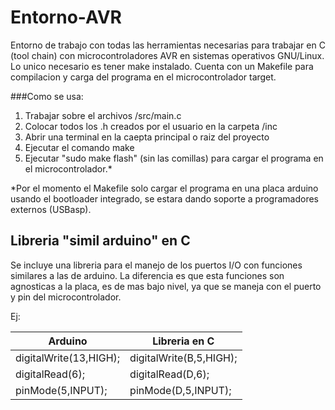 # Entorno-AVR

Entorno de trabajo con todas las herramientas necesarias para trabajar en C (tool chain) con microcontroladores AVR en sistemas operativos GNU/Linux. Lo unico necesario es tener make instalado.
Cuenta con un Makefile para compilacion y carga del programa en el microcontrolador target.

###Como se usa:
  1. Trabajar sobre el archivos /src/main.c
  2. Colocar todos los .h creados por el usuario en la carpeta /inc
  3. Abrir una terminal en la caepta principal o raiz del proyecto
  4. Ejecutar el comando make
  5. Ejecutar "sudo make flash" (sin las comillas) para cargar el programa en el microcontrolador.*
  
  
*Por el momento el Makefile solo cargar el programa en una placa arduino usando el bootloader integrado, se estara dando soporte a programadores externos (USBasp).


## Libreria "simil arduino" en C

Se incluye una libreria para el manejo de los puertos I/O con funciones similares a las de arduino.
La diferencia es que esta funciones son agnosticas a la placa, es de mas bajo nivel, ya que se maneja con el puerto y pin del microcontrolador.

Ej:
  
|   Arduino                  |  Libreria en C                  |
| ---------------------------| --------------------------------|
|  digitalWrite(13,HIGH);    |  digitalWrite(B,5,HIGH);        |
|  digitalRead(6);           |  digitalRead(D,6);              |
|  pinMode(5,INPUT);         |  pinMode(D,5,INPUT);            |
